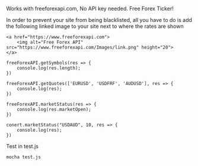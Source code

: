 Works with freeforexapi.com, No API key needed.
Free Forex Ticker!

In order to prevent your site from being blacklisted, all you have to do is add the following linked image to your site next to where the rates are shown

```
<a href="https://www.freeforexapi.com">
    <img alt="Free Forex API" src="https://www.freeforexapi.com/Images/link.png" height="20">
</a>
```

```
freeForexAPI.getSymbols(res => {
    console.log(res.length); 
})    

freeForexAPI.getQuotes(['EURUSD', 'USDFRF', 'AUDUSD'], res => {           
    console.log(res); 
}) 

freeForexAPI.marketStatus(res => {
    console.log(res.marketOpen);          
}) 

conert.marketStatus("USDAUD", 10, res => {
    console.log(res);          
}) 
```

Test in test.js
```
mocha test.js
```